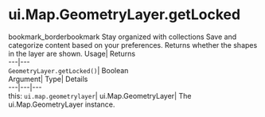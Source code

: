  
#  ui.Map.GeometryLayer.getLocked
bookmark_borderbookmark Stay organized with collections  Save and categorize content based on your preferences. 
Returns whether the shapes in the layer are shown. 
Usage| Returns  
---|---  
`GeometryLayer.getLocked()`| Boolean  
Argument| Type| Details  
---|---|---  
this: `ui.map.geometrylayer`| ui.Map.GeometryLayer| The ui.Map.GeometryLayer instance.  
